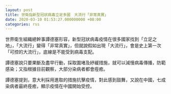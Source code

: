 ```yaml
---
layout: post
title: 世衛指新型冠狀病毒立足多國　大流行「非常真實」
date: 2020-03-10 01:53:27.000000000 +08:00
categories: rss
---
```


世界衛生組織總幹事譚德塞形容，新型冠狀病毒疫情在很多國家找到「立足之地」，「大流行」變得「非常真實」，但就說假如出現「大流行」，會是史上第一次「可控的大流行」，底線是不能受到病毒支配。

譚德塞說只要果斷及盡早行動，採取圍堵及紓緩措施，就可以減慢病毒傳播，防範感染；又指根據目前觀察，大部分染病者都會痊癒。

譚德塞提到，意大利採用進取的措施抗擊疫情，對此感到鼓舞，又說在中國，七成染病者最終痊癒，顯示疫情在中國開始受控。

